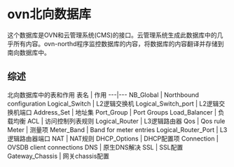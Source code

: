 ovn北向数据库
===

这个数据库是OVN和云管理系统(CMS)的接口。云管理系统生成此数据库中的几乎所有内容。ovn-northd程序监控数据库的内容，将数据库的内容翻译并存储到南向数据库中。

## 综述
北向数据库中的表和作用
表名 | 作用
---|---
NB_Global | Northbound configuration
Logical_Switch | L2逻辑交换机
Logical_Switch_port | L2逻辑交换机端口
Address_Set | 地址集
Port_Group | Port Groups
Load_Balancer | 负载均衡
ACL | 访问控制列表规则
Logical_Router | L3逻辑路由器
Qos | Qos rule
Meter | 测量项
Meter_Band | Band for meter entries
Logical_Router_Port | L3逻辑路由器端口
NAT | NAT规则
DHCP_Options | DHCP配置项
Connection | OVSDB client connections
DNS | 原生DNS解决
SSL | SSL配置
Gateway_Chassis | 网关chassis配置

